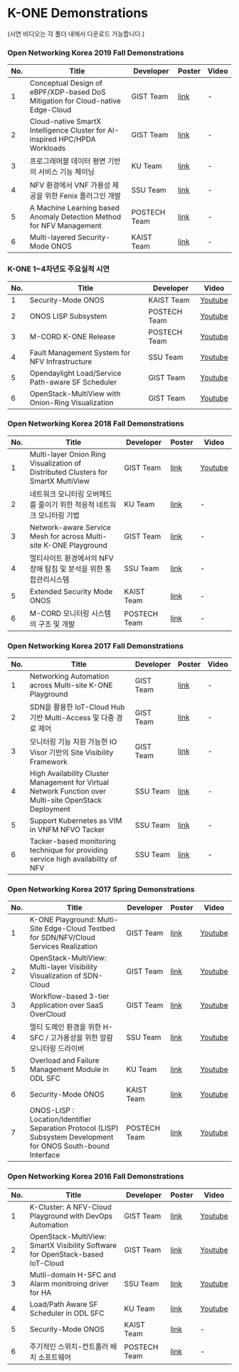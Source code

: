 # K-ONE Demonstrations
(시연 비디오는 각 폴더 내에서 다운로드 가능합니다.)

### Open Networking Korea 2019 Fall Demonstrations

No. | Title | Developer | Poster | Video |
----|-------|-----------| ------ | ----- |
1| Conceptual Design of eBPF/XDP-based DoS Mitigation for Cloud-native Edge-Cloud | GIST Team | [link](https://github.com/K-OpenNet/K-ONE/blob/master/Demonstrations/ONK_2019_Fall/Poster1_eBPF%2CXDP-based_DoS_Mitigation.pdf) | - |
2| Cloud-native SmartX Intelligence Cluster for AI-inspired HPC/HPDA Workloads | GIST Team | [link](https://github.com/K-OpenNet/K-ONE/blob/master/Demonstrations/ONK_2019_Fall/Poster2_Cloud-native_SmartX_Intelligence_Cluster.pdf) | - |
3| 프로그래머블 데이터 평면 기반의 서비스 기능 체이닝 | KU Team | [link](https://github.com/K-OpenNet/K-ONE/blob/master/Demonstrations/ONK_2019_Fall/Poster3_Service_Function_Chaining.pdf) | - |
4| NFV 환경에서 VNF 가용성 제공을 위한 Fenix 플러그인 개발 | SSU Team | [link](https://github.com/K-OpenNet/K-ONE/blob/master/Demonstrations/ONK_2019_Fall/Poster4_Fenix_Plugin_for_VNF_HA.pdf) | - |
5| A Machine Learning based Anomaly Detection Method for NFV Management | POSTECH Team | [link](https://github.com/K-OpenNet/K-ONE/blob/master/Demonstrations/ONK_2019_Fall/Poster5_ML-based_Anomaly_Detection_Method_for_NFV_Management.pdf) | - |
6| Multi-layered Security-Mode ONOS | KAIST Team | [link](https://github.com/K-OpenNet/K-ONE/blob/master/Demonstrations/ONK_2019_Fall/Poster6_Multi-layered_Security-Mode_ONOS.pdf) | - |


### K-ONE 1~4차년도 주요실적 시연

No. | Title | Developer |  Video |
----|-------|-----------| ----- |
1| Security-Mode ONOS | KAIST Team | [Youtube](https://youtu.be/iJ7lah4v1y8) |
2| ONOS LISP Subsystem | POSTECH Team | [Youtube](https://youtu.be/_9RYvo-x6rU) |
3| M-CORD K-ONE Release | POSTECH Team | [Youtube](https://youtu.be/YdJYXxRm4uA) |
4| Fault Management System for NFV Infrastructure | SSU Team | [Youtube](https://youtu.be/HbbPXvrdYYw) |
5| Opendaylight Load/Service Path-aware SF Scheduler | GIST Team | [Youtube](https://youtu.be/adS5GYmmAQ4) |
6| OpenStack-MultiView with Onion-Ring Visualization | GIST Team | [Youtube](https://youtu.be/lMMu9B0PBbE) |



### Open Networking Korea 2018 Fall Demonstrations

No. | Title | Developer | Poster | Video |
----|-------|-----------| ------ | ----- |
1| Multi-layer Onion Ring Visualization of Distributed Clusters for SmartX MultiView | GIST Team | [link](https://github.com/K-OpenNet/K-ONE/blob/master/Demonstrations/ONK_2018_Fall/Demo1_Onion-ring_Visualization-GIST.pdf) | [Youtube](https://youtu.be/iJ7lah4v1y8) |
2| 네트워크 모니터링 오버헤드를 줄이기 위한 적응적 네트워크 모니터링 기법 | KU Team | [link](https://github.com/K-OpenNet/K-ONE/blob/master/Demonstrations/ONK_2018_Fall/Demo2_Adaptive_Network_Monitoring.pdf) | - |
3| Network-aware Service Mesh for across Multi-site K-ONE Playground | GIST Team | [link](https://github.com/K-OpenNet/K-ONE/blob/master/Demonstrations/ONK_2018_Fall/Poster1_Network-aware_Service_mesh-GIST.pdf) | - |
4| 멀티사이트 환경에서의 NFV 장애 탐침 및 분석을 위한 통합관리시스템 | SSU Team | [link](https://github.com/K-OpenNet/K-ONE/blob/master/Demonstrations/ONK_2018_Fall/Poster2_Multisite_NFV_MGMT_System.pdf) | - |
5| Extended Security Mode ONOS | KAIST Team | [link](https://github.com/K-OpenNet/K-ONE/blob/master/Demonstrations/ONK_2018_Fall/Poster3_Extended_Security_Mode_ONOS.pdf) | - |
6| M-CORD 모니터링 시스템의 구조 및 개발 | POSTECH Team | [link](https://github.com/K-OpenNet/K-ONE/blob/master/Demonstrations/ONK_2018_Fall/Poster4_M-CORD-Monitoring.pdf) | - |


### Open Networking Korea 2017 Fall Demonstrations

No. | Title | Developer | Poster | Video |
----|-------|-----------| ------ | ----- |
1| Networking Automation across Multi-site K-ONE Playground | GIST Team | [link](https://github.com/K-OpenNet/K-ONE/blob/master/Demonstrations/ONK_2017_Fall/%5BPoster%5DDemo%231_Networking_Automation_across_Multi-site_K-ONE_Playground_GIST.pdf) | - |
2| SDN을 활용한 IoT-Cloud Hub 기반 Multi-Access 및 다중 경로 제어 | GIST Team | [link](https://github.com/K-OpenNet/K-ONE/blob/master/Demonstrations/ONK_2017_Fall/%5BPoster%5DDemo%232_SDN%EC%9D%84_%ED%99%9C%EC%9A%A9%ED%95%9C_IoT-Cloud_Hub_%EA%B8%B0%EB%B0%98_Multi-Access_%EB%B0%8F_%EB%8B%A4%EC%A4%91_%EA%B2%BD%EB%A1%9C_%EC%A0%9C%EC%96%B4_GIST.pdf) | - |
3| 모니터링 기능 지원 가능한 IO Visor 기반의 Site Visibility Framework | GIST Team | [link](https://github.com/K-OpenNet/K-ONE/blob/master/Demonstrations/ONK_2017_Fall/%5BPoster%5DDemo%233_%EB%AA%A8%EB%8B%88%ED%84%B0%EB%A7%81_%EA%B8%B0%EB%8A%A5_%EC%A7%80%EC%9B%90_%EA%B0%80%EB%8A%A5%ED%95%9C_IO_Visor_%EA%B8%B0%EB%B0%98%EC%9D%98_Site_Visibility_Framework_GIST.pdf) | - |
4| High Availability Cluster Management for Virtual Network Function over Multi-site OpenStack Deployment | SSU Team | [link](https://github.com/K-OpenNet/K-ONE/blob/master/Demonstrations/ONK_2017_Fall/%5BPoster%5DDemo%234_High_Availability_Cluster_Management_for_Virtual_Network_Function_SSU.pdf) | - |
5| Support Kubernetes as VIM in VNFM NFVO Tacker | SSU Team | [link](https://github.com/K-OpenNet/K-ONE/blob/master/Demonstrations/ONK_2017_Fall/%5BPoster%5DDemo%235_Support_Kubernetes_as_VIM_in_VNFM_NFVO_Tacker_SSU.pdf) | - |
6| Tacker-based monitoring technique for providing service high availability of NFV | SSU Team | [link](https://github.com/K-OpenNet/K-ONE/blob/master/Demonstrations/ONK_2017_Fall/%5BPoster%5DDemo%236_Tacker-based_monitoring_technique_for_providing_service_high_availability_of_NFV_SSU.pdf) | - |

### Open Networking Korea 2017 Spring Demonstrations

No. | Title | Developer | Poster | Video |
----|-------|-----------| ------ | ----- |
1| K-ONE Playground: Multi-Site Edge-Cloud Testbed for SDN/NFV/Cloud Services Realization | GIST Team | [link](https://github.com/K-OpenNet/K-ONE/blob/master/Demonstrations/ONK_2017_Spring/%5BPoster%5DDemo%231_K-ONE_Playground_GIST.pdf) | [Youtube](https://www.youtube.com/watch?v=31lKDR3cZvA&feature=youtu.be) |
2| OpenStack-MultiView: Multi-layer Visibility Visualization of SDN-Cloud | GIST Team | [link](https://github.com/K-OpenNet/K-ONE/blob/master/Demonstrations/ONK_2017_Spring/%5BPoster%5DDemo%232_OpenStack-MultiView_GIST.pdf) | [Youtube](https://www.youtube.com/watch?v=p-9ilwiDJeA&feature=youtu.be) |
3| Workflow-based 3-tier Application over SaaS OverCloud | GIST Team | [link](https://github.com/K-OpenNet/K-ONE/blob/master/Demonstrations/ONK_2017_Spring/%5BPoster%5DDemo%233_Workflow-based_3-tier_App_over_SaaS_OverCloud_GIST.pdf) | [Youtube](https://www.youtube.com/watch?v=o2J83yQI-M4&feature=youtu.be) |
4| 멀티 도메인 환경을 위한 H-SFC / 고가용성을 위한 알람 모니터링 드라이버 | SSU Team | [link](https://github.com/K-OpenNet/K-ONE/blob/master/Demonstrations/ONK_2017_Spring/%5BPoster%5DDemo%234_Clusterting_SSU.pdf) | [Youtube](https://www.youtube.com/watch?v=9DRrh0YuBqA&feature=youtu.be) |
5| Overload and Failure Management Module in ODL SFC | KU Team | [link](https://github.com/K-OpenNet/K-ONE/blob/master/Demonstrations/ONK_2017_Spring/%5BPoster%5DDemo%235_OFM-ODL_KU.pdf) | [Youtube](https://www.youtube.com/watch?v=nvpbVhu06dM&feature=youtu.be) |
6| Security-Mode ONOS | KAIST Team | [link](https://github.com/K-OpenNet/K-ONE/blob/master/Demonstrations/ONK_2017_Spring/%5BPoster%5DDemo%236_Security-Mode-ONOS_KAIST.pdf) | [Youtube](https://www.youtube.com/watch?v=tK12aGi_Hxs&feature=youtu.be) |
7| ONOS-LISP : Location/Identifier Separation Protocol (LISP) Subsystem Development for ONOS South-bound Interface | POSTECH Team | [link](https://github.com/K-OpenNet/K-ONE/blob/master/Demonstrations/ONK_2017_Spring/%5BPoster%5DDemo%237_LISP-VM-Migration_POSTECH.pdf) | [Youtube](https://www.youtube.com/watch?v=xeE-FXYRvj8&feature=youtu.be) |


### Open Networking Korea 2016 Fall Demonstrations

No. | Title | Developer | Poster | Video |
----|-------|-----------| ------ | ----- |
1| K-Cluster: A NFV-Cloud Playground with DevOps Automation | GIST Team | [link](https://github.com/K-OpenNet/K-ONE/blob/master/Demonstrations/ONK_2016_Fall/%5BPoster%5DDemo%231_K-Cluster_GIST.pdf) | [Youtube](https://youtu.be/O3qRTRyTG0k) |
2| OpenStack-MultiView: SmartX Visibility Software for OpenStack-based IoT-Cloud | GIST Team | [link](https://github.com/K-OpenNet/K-ONE/blob/master/Demonstrations/ONK_2016_Fall/%5BPoster%5DDemo%232_OpenStack-MultiView_GIST.pdf) | [Youtube](https://youtu.be/UgvYsOzkV3U) |
3| Mutli-domain H-SFC and Alarm monitroing driver for HA | SSU Team | [link](https://github.com/K-OpenNet/K-ONE/blob/master/Demonstrations/ONK_2016_Fall/%5BPoster%5DDemo%233_Mutli-domain%20H-SFC%20and%20Alarm%20monitroing%20driver%20for%20HA_SSU.pdf) | [Youtube](https://youtu.be/oWisWlQWz3A) |
4| Load/Path Aware SF Scheduler in ODL SFC | KU Team | [link](https://github.com/K-OpenNet/K-ONE/blob/master/Demonstrations/ONK_2016_Fall/%5BPoster%5DDemo%234_LoadPath-Aware_SF_Scheduler_in_ODL-SFC_KU.pdf) | [Youtube](https://youtu.be/1-aZAfKqLWI) |
5| Security-Mode ONOS | KAIST Team | [link](https://github.com/K-OpenNet/K-ONE/blob/master/Demonstrations/ONK_2016_Fall/%5BPoster%5DDemo%235_Security-Mode-ONOS_KAIST.pdf) | - |
6| 주기적인 스위치-컨트롤러 배치 소프트웨어 | POSTECH Team | [link](https://github.com/K-OpenNet/K-ONE/blob/master/Demonstrations/ONK_2016_Fall/%5BPoster%5DDemo%236_ONOS_MAS-Man_POSTECH.pdf) | - |

